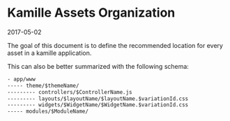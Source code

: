 Kamille Assets Organization
===============================
2017-05-02



The goal of this document is to define the recommended location for every asset in a kamille application.





This can also be better summarized with the following schema:
  
```txt
- app/www
----- theme/$themeName/
--------- controllers/$ControllerName.js                                    # init code for a specific controller, provided by the core Core_lazyJsInit service, used by the LawsUtil service
--------- layouts/$layoutName/$layoutName.$variationId.css                  # see laws
--------- widgets/$WidgetName/$WidgetName.$variationId.css                  # see laws
----- modules/$ModuleName/                                                  # for non theme specific module assets
```  
  

  